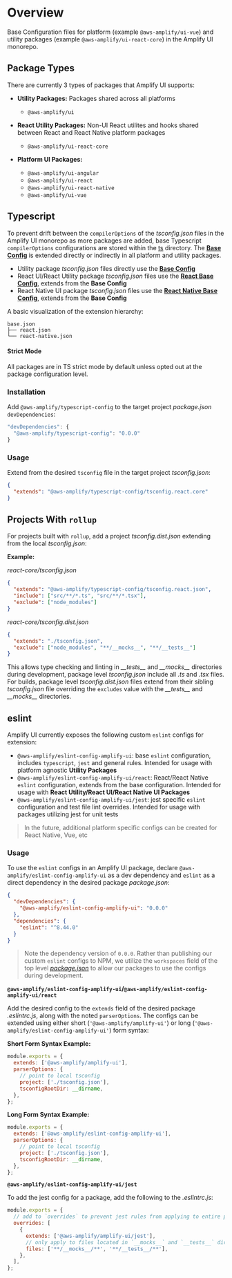 # Overview

Base Configuration files for platform (example `@aws-amplify/ui-vue`) and utility packages (example `@aws-amplify/ui-react-core`) in the Amplify UI monorepo.

## Package Types

There are currently 3 types of packages that Amplify UI supports:

- **Utility Packages:** Packages shared across all platforms

  - `@aws-amplify/ui`

- **React Utility Packages:** Non-UI React utilites and hooks shared between React and React Native platform packages

  - `@aws-amplify/ui-react-core`

- **Platform UI Packages:**
  - `@aws-amplify/ui-angular`
  - `@aws-amplify/ui-react`
  - `@aws-amplify/ui-react-native`
  - `@aws-amplify/ui-vue`

## Typescript

To prevent drift between the `compilerOptions` of the _tsconfig.json_ files in the Amplify UI monorepo as more packages are added, base Typescript `compilerOptions` configurations are stored within the [ts](./typescript) directory. The **[Base Config](./typescript/tsconfig.base.json)** is extended directly or indirectly in all platform and utility packages.

- Utility package _tsconfig.json_ files directly use the **[Base Config](./typescript/tsconfig.base.json)**
- React UI/React Utility package _tsconfig.json_ files use the **[React Base Config](./typescript/tsconfig.react.json)**, extends from the **Base Config**
- React Native UI package _tsconfig.json_ files use the **[React Native Base Config](./typescript/tsconfig.react-native.json)**, extends from the **Base Config**

A basic visualization of the extension hierarchy:

```tree
base.json
├── react.json
└── react-native.json
```

#### Strict Mode

All packages are in TS strict mode by default unless opted out at the package configuration level.

### Installation

Add `@aws-amplify/typescript-config` to the target project _package.json_ `devDependencies`:

```js
"devDependencies": {
  "@aws-amplify/typescript-config": "0.0.0"
}
```

### Usage

Extend from the desired `tsconfig` file in the target project _tsconfig.json_:

```json
{
  "extends": "@aws-amplify/typescript-config/tsconfig.react.core"
}
```

## Projects With `rollup`

For projects built with `rollup`, add a project _tsconfig.dist.json_ extending from the local _tsconfig.json_:

**Example:**

_react-core/tsconfig.json_

```json
{
  "extends": "@aws-amplify/typescript-config/tsconfig.react.json",
  "include": ["src/**/*.ts", "src/**/*.tsx"],
  "exclude": ["node_modules"]
}
```

_react-core/tsconfig.dist.json_

```json
{
  "extends": "./tsconfig.json",
  "exclude": ["node_modules", "**/__mocks__", "**/__tests__"]
}
```

This allows type checking and linting in _\_\_tests\_\__ and _\_\_mocks\_\__ directories during development, package level _tsconfig.json_ include all _.ts_ and _.tsx_ files. For builds, package level _tsconfig.dist.json_ files extend from their sibling _tsconfig.json_ file overriding the `excludes` value with the _\_\_tests\_\__ and _\_\_mocks\_\__ directories.

## eslint

Amplify UI currently exposes the following custom `eslint` configs for extension:

- `@aws-amplify/eslint-config-amplify-ui`: base `eslint` configuration, includes `typescript`, `jest` and general rules. Intended for usage with platform agnostic **Utility Packages**
- `@aws-amplify/eslint-config-amplify-ui/react`: React/React Native `eslint` configuration, extends from the base configuration. Intended for usage with **React Utility/React UI/React Native UI Packages**
- `@aws-amplify/eslint-config-amplify-ui/jest`: jest specific `eslint` configuration and test file lint overrides. Intended for usage with packages utilizing jest for unit tests

> In the future, additional platform specific configs can be created for React Native, Vue, etc

### Usage

To use the `eslint` configs in an Amplify UI package, declare `@aws-amplify/eslint-config-amplify-ui` as a dev dependency and `eslint` as a direct dependency in the desired package _package.json_:

```json
{
  "devDependencies": {
    "@aws-amplify/eslint-config-amplify-ui": "0.0.0"
  },
  "dependencies": {
    "eslint": "^8.44.0"
  }
}
```

> Note the dependency version of `0.0.0`. Rather than publishing our custom `eslint` configs to NPM, we utilize the `workspaces` field of the top level [_package.json_](../../package.json) to allow our packages to use the configs during development.

**`@aws-amplify/eslint-config-amplify-ui`/`@aws-amplify/eslint-config-amplify-ui/react`**

Add the desired config to the `extends` field of the desired package _.eslintrc.js_, along with the noted `parserOptions`. The configs can be extended using either short (`'@aws-amplify/amplify-ui'`) or long (`'@aws-amplify/eslint-config-amplify-ui'`) form syntax:

**Short Form Syntax Example:**

```js
module.exports = {
  extends: ['@aws-amplify/amplify-ui'],
  parserOptions: {
    // point to local tsconfig
    project: ['./tsconfig.json'],
    tsconfigRootDir: __dirname,
  },
};
```

**Long Form Syntax Example:**

```js
module.exports = {
  extends: ['@aws-amplify/eslint-config-amplify-ui'],
  parserOptions: {
    // point to local tsconfig
    project: ['./tsconfig.json'],
    tsconfigRootDir: __dirname,
  },
};
```

**`@aws-amplify/eslint-config-amplify-ui/jest`**

To add the jest config for a package, add the following to the _.eslintrc.js_:

```js
module.exports = {
  // add to `overrides` to prevent jest rules from applying to entire package
  overrides: [
    {
      extends: ['@aws-amplify/amplify-ui/jest'],
      // only apply to files located in `__mocks__` and `__tests__` directories
      files: ['**/__mocks__/**', '**/__tests__/**'],
    },
  ],
};
```
